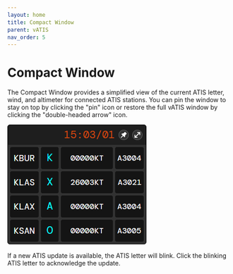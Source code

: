 ```yaml
---
layout: home
title: Compact Window
parent: vATIS
nav_order: 5
---
```


# Compact Window

The Compact Window provides a simplified view of the current ATIS letter, wind, and altimeter for connected ATIS stations. You can pin the window to stay on top by clicking the "pin" icon or restore the full vATIS window by clicking the "double-headed arrow" icon.

![Compact Window](/assets/images/CompactWindow.png)

If a new ATIS update is available, the ATIS letter will blink. Click the blinking ATIS letter to acknowledge the update.